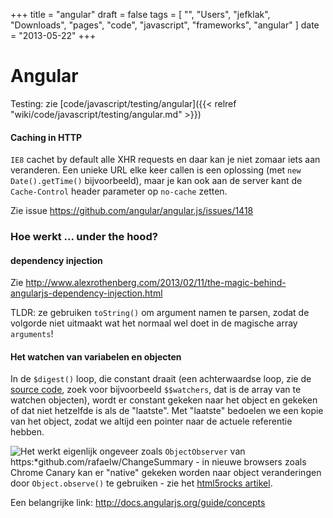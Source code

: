 +++
title = "angular"
draft = false
tags = [
    "",
    "Users",
    "jefklak",
    "Downloads",
    "pages",
    "code",
    "javascript",
    "frameworks",
    "angular"
]
date = "2013-05-22"
+++
# Angular 

Testing: zie [code/javascript/testing/angular]({{< relref "wiki/code/javascript/testing/angular.md" >}})

#### Caching in HTTP 

`IE8` cachet by default alle XHR requests en daar kan je niet zomaar iets aan veranderen. Een unieke URL elke keer callen is een oplossing (met `new Date().getTime()` bijvoorbeeld), maar je kan ook aan de server kant de `Cache-Control` header parameter op `no-cache` zetten. 

Zie issue https://github.com/angular/angular.js/issues/1418

### Hoe werkt ... under the hood? 

####  dependency injection 

Zie http://www.alexrothenberg.com/2013/02/11/the-magic-behind-angularjs-dependency-injection.html

TLDR: ze gebruiken `toString()` om argument namen te parsen, zodat de volgorde niet uitmaakt wat het normaal wel doet in de magische array `arguments`! 

#### Het watchen van variabelen en objecten 

In de `$digest()` loop, die constant draait (een achterwaardse loop, zie de [source code](http://ajax.googleapis.com/ajax/libs/angularjs/1.0.6/angular.js), zoek voor bijvoorbeeld `$$watchers`, dat is de array van te watchen objecten), wordt er constant gekeken naar het object en gekeken of dat niet hetzelfde is als de "laatste". Met "laatste" bedoelen we een kopie van het object, zodat we altijd een pointer naar de actuele referentie hebben. 

<img style='float: left; width: nolink|px;' src='/img//code/javascript/frameworks/concepts-runtime.png'>

Het werkt eigenlijk ongeveer zoals `ObjectObserver` van https:*github.com/rafaelw/ChangeSummary - in nieuwe browsers zoals Chrome Canary kan er "native" gekeken worden naar object veranderingen door `Object.observe()` te gebruiken - zie het [html5rocks artikel](http:*updates.html5rocks.com/2012/11/Respond-to-change-with-Object-observe). 

Een belangrijke link: http://docs.angularjs.org/guide/concepts
